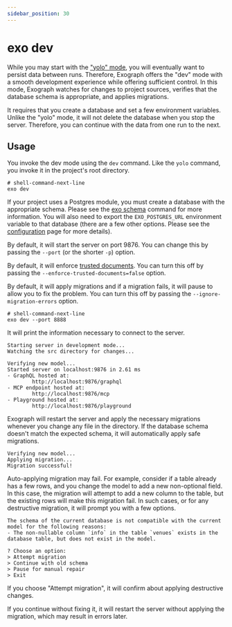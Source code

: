 ```yaml
---
sidebar_position: 30
---
```


# exo dev

While you may start with the ["yolo" mode](yolo.md), you will eventually want to persist data between runs. Therefore, Exograph offers the "dev" mode with a smooth development experience while offering sufficient control. In this mode, Exograph watches for changes to project sources, verifies that the database schema is appropriate, and applies migrations.

It requires that you create a database and set a few environment variables. Unlike the "yolo" mode, it will not delete the database when you stop the server. Therefore, you can continue with the data from one run to the next.

## Usage

You invoke the dev mode using the `dev` command. Like the `yolo` command, you invoke it in the project's root directory.

```shell-session
# shell-command-next-line
exo dev
```

If your project uses a Postgres module, you must create a database with the appropriate schema. Please see the [exo schema](schema/create.md) command for more information. You will also need to export the `EXO_POSTGRES_URL` environment variable to that database (there are a few other options. Please see the [configuration](/postgres/configuration.md) page for more details).

By default, it will start the server on port 9876. You can change this by passing the `--port` (or the shorter `-p`) option.

By default, it will enforce [trusted documents](../../production/trusted-documents.md). You can turn this off by passing the `--enforce-trusted-documents=false` option.

By default, it will apply migrations and if a migration fails, it will pause to allow you to fix the problem. You can turn this off by passing the `--ignore-migration-errors` option.

```shell-session
# shell-command-next-line
exo dev --port 8888
```

It will print the information necessary to connect to the server.

```shell-session
Starting server in development mode...
Watching the src directory for changes...

Verifying new model...
Started server on localhost:9876 in 2.61 ms
- GraphQL hosted at:
        http://localhost:9876/graphql
- MCP endpoint hosted at:
        http://localhost:9876/mcp        
- Playground hosted at:
        http://localhost:9876/playground
```

Exograph will restart the server and apply the necessary migrations whenever you change any file in the directory. If the database schema doesn't match the expected schema, it will automatically apply safe migrations.

```shell-session
Verifying new model...
Applying migration...
Migration successful!
```

Auto-applying migration may fail. For example, consider if a table already has a few rows, and you change the model to add a new non-optional field. In this case, the migration will attempt to add a new column to the table, but the existing rows will make this migration fail. In such cases, or for any destructive migration, it will prompt you with a few options.

```shell-session
The schema of the current database is not compatible with the current model for the following reasons:
- The non-nullable column `info` in the table `venues` exists in the database table, but does not exist in the model.

? Choose an option:
> Attempt migration
> Continue with old schema
> Pause for manual repair
> Exit
```

If you choose "Attempt migration", it will confirm about applying destructive changes.

If you continue without fixing it, it will restart the server without applying the migration, which may result in errors later.
